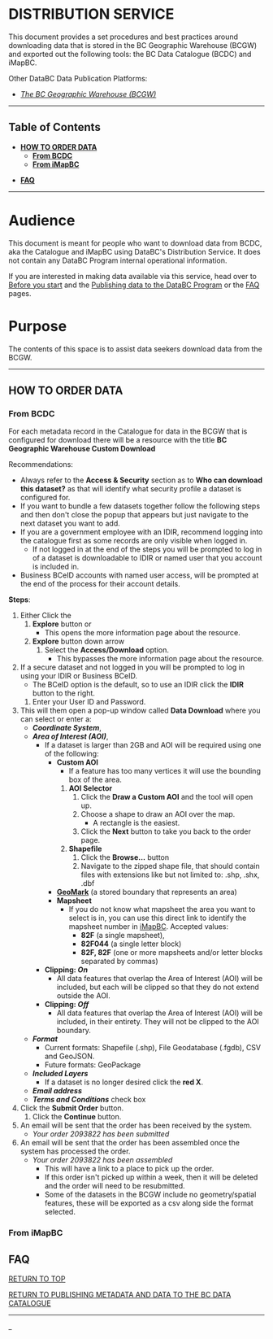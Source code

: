 # DISTRIBUTION SERVICE

This document provides a set procedures and best practices around downloading data that is stored in the BC Geographic Warehouse (BCGW) and exported out the following tools: the BC Data Catalogue (BCDC) and iMapBC.

Other DataBC Data Publication Platforms:
+ [_The BC Geographic Warehouse (BCGW)_](https://www2.gov.bc.ca/gov/content/data/geographic-data-services/bc-spatial-data-infrastructure/bc-geographic-warehouse)
   
-----------------------
## Table of Contents
+ [**HOW TO ORDER DATA**](#HOW-TO-ORDER-DATA)
    + [**From BCDC**](#From-BCDC)
    + [**From iMapBC**](#From-iMapBC)
* [**FAQ**](#FAQ)
-----------------------

# Audience

This document is meant for people who want to download data from BCDC, aka the Catalogue and iMapBC using DataBC's Distribution Service. It does not contain any DataBC Program internal operational information.

If you are interested in making data available via this service, head over to [Before you start](pages/before_you_start.md#before-you-start) and the [Publishing data to the DataBC Program](pages/publishing-data-to-the-databc-program.md) or the [FAQ](pages/faq.md#Downloading-data-from-the-BC-Geographic-Warehouse) pages.

# Purpose

The contents of this space is to assist data seekers download data from the BCGW.

-----------------------------------------------------------

## HOW TO ORDER DATA

### From BCDC
For each metadata record in the Catalogue for data in the BCGW that is configured for download there will be a resource with the title **BC Geographic Warehouse Custom Download**

Recommendations:
* Always refer to the **Access & Security** section as to **Who can download this dataset?** as that will identify what security profile a dataset is configured for.
* If you want to bundle a few datasets together follow the following steps and then don't close the popup that appears but just navigate to the next dataset you want to add.
* If you are a government employee with an IDIR, recommend logging into the catalogue first as some records are only visible when logged in.
    * If not logged in at the end of the steps you will be prompted to log in of a dataset is downloadable to IDIR or named user that you account is included in.
* Business BCeID accounts with named user access, will be prompted at the end of the process for their account details.

**Steps**:
1. Either Click the 
    1. **Explore** button or
        *  This opens the more information page about the resource.
    1. **Explore** button down arrow
        1. Select the **Access/Download** option.
            * This bypasses the more information page about the resource.
1. If a secure dataset and not logged in you will be prompted to log in using your IDIR or Business BCeID.
    * The BCeID option is the default, so to use an IDIR click the **IDIR** button to the right.
    1. Enter your User ID and Password.
1. This will them open a pop-up window called **Data Download** where you can select or enter a:
    * ***Coordinate System***, 
    * ***Area of Interest (AOI)***,
        * If a dataset is larger than 2GB and AOI will be required using one of the following:
            * **Custom AOI**
                * If a feature has too many vertices it will use the bounding box of the area.
                1. **AOI Selector**
                    1. Click the **Draw a Custom AOI** and the tool will open up.
                    1. Choose a shape to draw an AOI over the map.
                        * A rectangle is the easiest.
                    1. Click the **Next** button to take you back to the order page.
                1. **Shapefile**
                    1. Click the **Browse...** button
                    1. Navigate to the zipped shape file, that should contain files with extensions like but not limited to: .shp, .shx, .dbf
            * [**GeoMark**](https://www2.gov.bc.ca/gov/content?id=F6BAF45131954020BCFD2EBCC456F084) (a stored boundary that represents an area)
            * **Mapsheet**
                * If you do not know what mapsheet the area you want to select is in, you can use this direct link to identify the mapsheet number in [iMapBC](https://maps.gov.bc.ca/ess/hm/imap4m/?catalogLayers=667,668). Accepted values:
                    * **82F** (a single mapsheet), 
                    * **82F044** (a single letter block)
                    * **82F, 82F** (one or more mapsheets and/or letter blocks separated by commas)
        * **Clipping: _On_**
            * All data features that overlap the Area of Interest (AOI) will be included, but each will be clipped so that they do not extend outside the AOI.
        * **Clipping: _Off_**
            * All data features that overlap the Area of Interest (AOI) will be included, in their entirety. They will not be clipped to the AOI boundary.
    * ***Format***
        * Current formats: Shapefile (.shp), File Geodatabase (.fgdb), CSV and GeoJSON.
        * Future formats: GeoPackage
    * ***Included Layers***
        * If a dataset is no longer desired click the **red X**.
    * ***Email address***
    * ***Terms and Conditions*** check box
1. Click the **Submit Order** button.
    1. Click the **Continue** button.
1. An email will be sent that the order has been received by the system.
    * _Your order 2093822 has been submitted_
1. An email will be sent that the order has been assembled once the system has processed the order.
    * _Your order 2093822 has been assembled_
        * This will have a link to a place to pick up the order.
        * If this order isn't picked up within a week, then it will be deleted and the order will need to be resubmitted.
        * Some of the datasets in the BCGW include no geometry/spatial features, these will be exported as a csv along side the format selected.

### From iMapBC

## FAQ

[RETURN TO TOP][1]

[RETURN TO PUBLISHING METADATA AND DATA TO THE BC DATA CATALOGUE][2]

-------------------------------------------------------

[1]: #publishing-data-to-the-databc-program
[2]: publishing-data-to-databc.md#publishing-data-to-the-databc-program


_